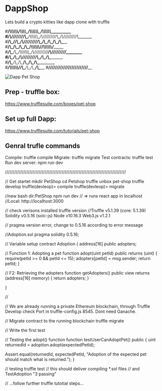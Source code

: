 # DappShop

Lets build a crypto kitties like dapp clone with truffle

#__/\\\\\\\\\\\\________/\\\\\\\\\_____/\\\\\\\\\\\\\____/\\\\\\\\\\\\\___________        
#__\/\\\////////\\\____/\\\\\\\\\\\\\__\/\\\/////////\\\_\/\\\/////////\\\________       
#___\/\\\______\//\\\__/\\\/////////\\\_\/\\\_______\/\\\_\/\\\_______\/\\\_______      
#____\/\\\_______\/\\\_\/\\\_______\/\\\_\/\\\\\\\\\\\\\/__\/\\\\\\\\\\\\\/_______     
#_____\/\\\_______\/\\\_\/\\\\\\\\\\\\\\\_\/\\\/////////____\/\\\/////////________    
#______\/\\\_______\/\\\_\/\\\/////////\\\_\/\\\_____________\/\\\________________   
#_______\/\\\_______/\\\__\/\\\_______\/\\\_\/\\\_____________\/\\\_______________  
#________\/\\\\\\\\\\\\/___\/\\\_______\/\\\_\/\\\_____________\/\\\______________ 
#_________\////////////_____\///________\///__\///______________\///______________

<img src="https://www.trufflesuite.com/img/tutorials/pet-shop/dapp.png" alt="Dapp Pet Shop">

## Prep - truffle box:
https://www.trufflesuite.com/boxes/pet-shop

## Set up full Dapp:
https://www.trufflesuite.com/tutorials/pet-shop

## Genral trufle commands
  Compile:        truffle compile
  Migrate:        truffle migrate
  Test contracts: truffle test
  Run dev server: npm run dev

///////////////////////////////////////////////////////////////////////////////

// Get startet
mkdir PetShop
cd Petshop
truffle unbox pet-shop
truffle develop
truffle(devleop)> compile
truffle(devleop)> migrate

//new bash dir:PetShop
npm run dev
// => runs react app in localhost
//Local: http://localhost:3000

// check verisons installed
truffle version
//Truffle v5.1.39 (core: 5.1.39)
Solidity v0.5.16 (solc-js)
Node v10.16.3
Web3.js v1.2.1

// pragma version error, change to 0.5.16 according to error message

//Adoption.sol
pragma solidity 0.5.16;

// Variable setup
contract Adoption {
    address[16] public adopters;

   // Function 1: Adopting a pet
    function adopt(uint petId) public returns (uint) {
        require(petId >= 0 && petId <= 15);
        adopters[petId] = msg.sender;
        return petId;
    }

   // F2: Retrieving the adopters
    function getAdopters() public view returns (address[16] memory) {
        return adopters;
    }
    
}

//

// We are already running a private Ethereum blockchain, through Truffle Develop check Port in truffle-config.js 8545. Dont need Ganache.

// Migrate contract to the running blockchain
truffle migrate

// Write the first test

// Testing the adopt() function
function testUserCanAdoptPet() public {
  uint returnedId = adoption.adopt(expectedPetId);

  Assert.equal(returnedId, expectedPetId, "Adoption of the expected pet should match what is returned.");
}

// testing
truffle test
// this should deliver compiling *.sol files
// and TestAdoption "3 passing"

// ...follow further truffle tutotial steps...

